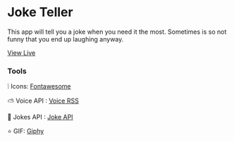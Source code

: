 # Joke Teller
This app will tell you a joke when you need it the most. Sometimes is so not funny that you end up laughing anyway.

[View Live](https://gabrielamcarvalho.github.io/jokeTeller/)

### Tools

:grey_exclamation: Icons: [Fontawesome](https://fontawesome.com/)

:partly_sunny: Voice API  : [Voice RSS](http://www.voicerss.org)

:hammer: Jokes API  : [Joke API](https://sv443.net/jokeapi/v2/)

:star: GIF: [Giphy](https://giphy.com/)
